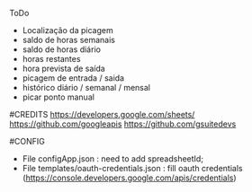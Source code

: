 ToDo
- Localização da picagem
- saldo de horas semanais
- saldo de horas diário
- horas restantes
- hora prevista de saída
- picagem de entrada / saida
- histórico diário / semanal / mensal
- picar ponto manual

#CREDITS
https://developers.google.com/sheets/
https://github.com/googleapis
https://github.com/gsuitedevs

#CONFIG
- File configApp.json : need to add spreadsheetId;
- File templates/oauth-credentials.json : fill oauth credentials (https://console.developers.google.com/apis/credentials)
